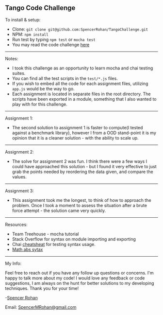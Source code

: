 ## Tango Code Challenge


To install & setup:
 * Clone: ```git clone git@github.com:SpencerRohan/TangoChallenge.git```
 * NPM: ```npm install```
 * Run test by typing ```npm test``` or ```mocha test```
 * You may read the code challenge [here](https://github.com/SpencerRohan/TangoChallenge/blob/master/AssignmentOverview.pdf)

---
Notes:

  * I took this challenge as an opportunity to learn mocha and chai testing suites.
  * You can find all the test scripts in the ```test/*.js``` files.
  * If you wish to embed all the code for each assignment files, utilizing ```app.js``` would be the way to go.
  * Each assignment is located in separate files in the root directory. The scripts have been exported in a module, something that I also wanted to play with for this challenge.


---

Assignment 1: 
  * The second solution to assignment 1 is faster to compute(I tested against a benchmark library), however I from a OOD stand-point it is my opinion that it is a cleaner solution - with the ability to scale up.


---

Assignment 2:
  * The solve for assignment 2 was fun.  I think there were a few ways I could have approached this solution - but I found it very effective to just grab the points needed by reordering the data given, and compare the values.


--- 
 
Assignment 3: 
  * This assignment took me the longest, to think of how to approach the problem.  Once I took a moment to assess the situation after a brute force attempt - the solution came very quickly.


---

Resources: 
  * Team Treehouse - mocha tutorial
  * Stack Overflow for syntax on module importing and exporting
  * Chai [cheatsheat](http://ricostacruz.com/cheatsheets/chai.html) for testing syntax usage.
  * [Math abs sytax](https://developer.mozilla.org/en-US/docs/Web/JavaScript/Reference/Global_Objects/Math)


---

My Info:

Feel free to reach out if you have any follow up questions or concerns. I'm happy to talk more about my code! I would love any feedback or code suggestions, I am always on the hunt for better solutions to my developing techniques. Thank you for your time!

-[Spencer Rohan](http://SpencerRohan.com)

Email: SpencerMRohan@gmail.com
